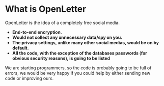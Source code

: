 # What is OpenLetter
OpenLetter is the idea of a completely free social media.
<b><ul>
  <li>End-to-end encryption.</li>
  <li>Would not collect any unnecessary data/spy on you.</li>
  <li>The privacy settings, unlike many other social medias, would be on by default.</li>
<li>All the code, with the exception of the databases passwords (for obvious security reasons), is going to be listed</li>
</ul></b>

We are starting programmers, so the code is probably going to be full of errors, we would be very happy if you could help by either sending new code or improving ours.
